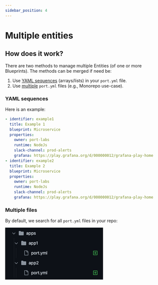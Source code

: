 ```yaml
---
sidebar_position: 4
---
```


# Multiple entities

## How does it work?

There are two methods to manage multiple Entities (of one or more Blueprints). The methods can be merged if need be:

1. Use [YAML sequences](#YAML-sequences) (arrays/lists) in your `port.yml` file.
2. Use [multiple](#multiple-files) `port.yml` files (e.g., Monorepo use-case).

### YAML sequences

Here is an example:

```yaml showLineNumbers
- identifier: example1
  title: Example 1
  blueprint: Microservice
  properties:
    owner: port-labs
    runtime: NodeJs
    slack-channel: prod-alerts
    grafana: https://play.grafana.org/d/000000012/grafana-play-home
- identifier: example2
  title: Example 2
  blueprint: Microservice
  properties:
    owner: port-labs
    runtime: NodeJs
    slack-channel: prod-alerts
    grafana: https://play.grafana.org/d/000000012/grafana-play-home
```

### Multiple files

By default, we search for all `port.yml` files in your repo:

![Bitbucket app tree of port.yml files](../../../../static/img/integrations/common/TreeOfPortYamlFiles.png)
